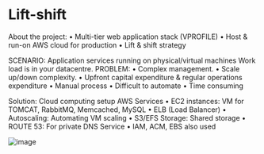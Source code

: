 # Lift-shift
About the project:
•	Multi-tier web application stack (VPROFILE)
•	Host & run-on AWS cloud for production 
•	Lift & shift strategy

SCENARIO:
Application services running on physical/virtual machines
Work load is in your datacentre. 
PROBLEM:
•	Complex management. 
•	Scale up/down complexity.
•	Upfront capital expenditure & regular operations expenditure
•	Manual process
•	Difficult to automate
•	Time consuming

Solution:
Cloud computing setup
AWS Services 
•	EC2 instances: VM for TOMCAT, RabbitMQ, Memcached, MySQL
•	ELB (Load Balancer)
•	Autoscaling: Automating VM scaling
•	S3/EFS Storage: Shared storage
•	ROUTE 53: For private DNS Service
•	IAM, ACM, EBS also used

![image](https://user-images.githubusercontent.com/110404399/208224648-545f14cc-9892-4fe1-8bbd-1e5b7ba48b71.png)
